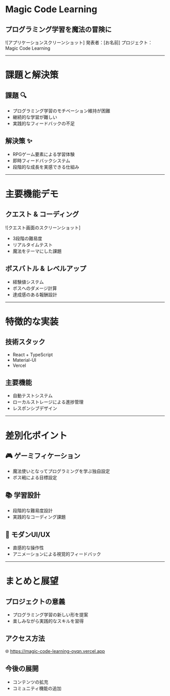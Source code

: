 # Magic Code Learning
## プログラミング学習を魔法の冒険に

![アプリケーションスクリーンショット]
発表者：[お名前]
プロジェクト：Magic Code Learning

---

# 課題と解決策

## 課題 🔍
- プログラミング学習のモチベーション維持が困難
- 継続的な学習が難しい
- 実践的なフィードバックの不足

## 解決策 ✨
- RPGゲーム要素による学習体験
- 即時フィードバックシステム
- 段階的な成長を実感できる仕組み

---

# 主要機能デモ

## クエスト & コーディング
![クエスト画面のスクリーンショット]

- 3段階の難易度
- リアルタイムテスト
- 魔法をテーマにした課題

## ボスバトル & レベルアップ
- 経験値システム
- ボスへのダメージ計算
- 達成感のある報酬設計

---

# 特徴的な実装

## 技術スタック
- React + TypeScript
- Material-UI
- Vercel

## 主要機能
- 自動テストシステム
- ローカルストレージによる進捗管理
- レスポンシブデザイン

---

# 差別化ポイント

## 🎮 ゲーミフィケーション
- 魔法使いとなってプログラミングを学ぶ独自設定
- ボス戦による目標設定

## 📚 学習設計
- 段階的な難易度設計
- 実践的なコーディング課題

## 💫 モダンUI/UX
- 直感的な操作性
- アニメーションによる視覚的フィードバック

---

# まとめと展望

## プロジェクトの意義
- プログラミング学習の新しい形を提案
- 楽しみながら実践的なスキルを習得

## アクセス方法
🌐 https://magic-code-learning-oyqn.vercel.app

## 今後の展開
- コンテンツの拡充
- コミュニティ機能の追加 